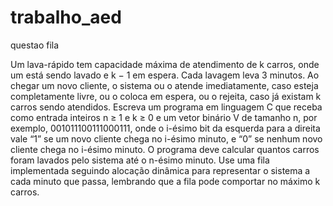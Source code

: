 # trabalho_aed
questao fila 

Um lava-rápido tem capacidade máxima de atendimento de k carros, onde um está sendo lavado e k − 1 em espera.
Cada lavagem leva 3 minutos. Ao chegar um novo cliente, o sistema ou o atende imediatamente, caso esteja completamente
livre, ou o coloca em espera, ou o rejeita, caso já existam k carros sendo atendidos.
Escreva um programa em linguagem C que receba como entrada inteiros n ≥ 1 e k ≥ 0 e um vetor binário V de
tamanho n, por exemplo, 001011100111000111, onde o i-ésimo bit da esquerda para a direita vale “1” se um novo cliente
chega no i-ésimo minuto, e “0” se nenhum novo cliente chega no i-ésimo minuto.
O programa deve calcular quantos carros foram lavados pelo sistema até o n-ésimo minuto. Use uma fila implementada
seguindo alocação dinâmica para representar o sistema a cada minuto que passa, lembrando que a fila pode comportar
no máximo k carros.
